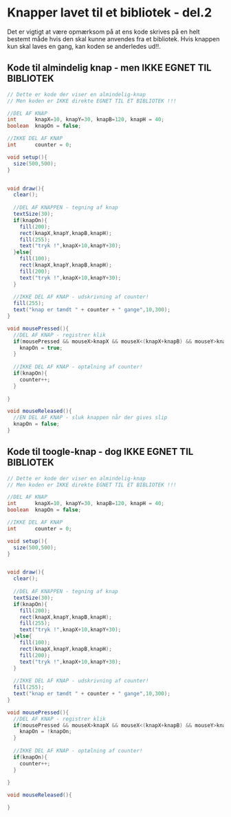 # Knapper lavet til et bibliotek - del.2

Det er vigtigt at være opmærksom på at ens kode skrives på en helt bestemt måde hvis den skal kunne anvendes fra et bibliotek.
Hvis knappen kun skal laves en gang, kan koden se anderledes ud!!.

## Kode til almindelig knap - men IKKE EGNET TIL BIBLIOTEK

```java
// Dette er kode der viser en almindelig-knap
// Men koden er IKKE direkte EGNET TIL ET BIBLIOTEK !!!

//DEL AF KNAP
int      knapX=10, knapY=30, knapB=120, knapH = 40;
boolean  knapOn = false;

//IKKE DEL AF KNAP
int      counter = 0;

void setup(){
  size(500,500);
}


void draw(){
  clear();
  
  //DEL AF KNAPPEN - tegning af knap
  textSize(30);
  if(knapOn){
    fill(200);
    rect(knapX,knapY,knapB,knapH);
    fill(255);
    text("tryk !",knapX+10,knapY+30);    
  }else{
    fill(100);
    rect(knapX,knapY,knapB,knapH);
    fill(200);
    text("tryk !",knapX+10,knapY+30);
  }
  
  //IKKE DEL AF KNAP - udskrivning af counter!
  fill(255);
  text("knap er tændt " + counter + " gange",10,300);
}

void mousePressed(){
  //DEL AF KNAP - registrer klik
  if(mousePressed && mouseX>knapX && mouseX<(knapX+knapB) && mouseY>knapY && mouseY<(knapY+knapH)){
    knapOn = true;
  }  
  
  //IKKE DEL AF KNAP - optælning af counter!
  if(knapOn){
    counter++;  
  }
  
}

void mouseReleased(){
  //EN DEL AF KNAP - sluk knappen når der gives slip
  knapOn = false;
}
```

## Kode til toogle-knap - dog IKKE EGNET TIL BIBLIOTEK

```java
// Dette er kode der viser en almindelig-knap
// Men koden er IKKE direkte EGNET TIL ET BIBLIOTEK !!!

//DEL AF KNAP
int      knapX=10, knapY=30, knapB=120, knapH = 40;
boolean  knapOn = false;

//IKKE DEL AF KNAP
int      counter = 0;

void setup(){
  size(500,500);
}


void draw(){
  clear();
  
  //DEL AF KNAPPEN - tegning af knap
  textSize(30);
  if(knapOn){
    fill(200);
    rect(knapX,knapY,knapB,knapH);
    fill(255);
    text("tryk !",knapX+10,knapY+30);    
  }else{
    fill(100);
    rect(knapX,knapY,knapB,knapH);
    fill(200);
    text("tryk !",knapX+10,knapY+30);
  }
  
  //IKKE DEL AF KNAP - udskrivning af counter!
  fill(255);
  text("knap er tændt " + counter + " gange",10,300);
}

void mousePressed(){
  //DEL AF KNAP - registrer klik
  if(mousePressed && mouseX>knapX && mouseX<(knapX+knapB) && mouseY>knapY && mouseY<(knapY+knapH)){
    knapOn = !knapOn;
  }  
  
  //IKKE DEL AF KNAP - optælning af counter!
  if(knapOn){
    counter++;  
  }
  
}

void mouseReleased(){

}
```
